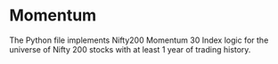 # Momentum

The Python file implements Nifty200 Momentum 30 Index logic for the universe of Nifty 200 stocks with at least 1 year of trading history.

